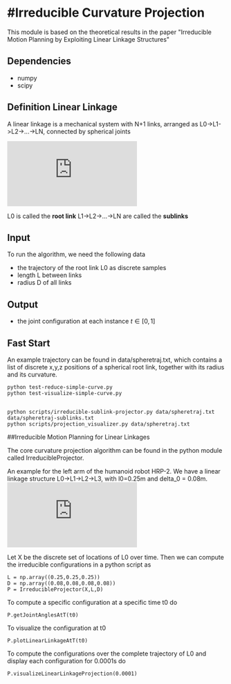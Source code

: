 #Irreducible Curvature Projection
================

This module is based on the theoretical results in the paper "Irreducible Motion
Planning by Exploiting Linear Linkage Structures"

## Dependencies

 * numpy
 * scipy

## Definition Linear Linkage

A linear linkage is a mechanical system with N+1 links, arranged as
L0->L1->L2->...->LN, connected by spherical joints

![Linear Linkage](https://github.com/orthez/irreducible-curvature-projection/raw/master/images/hierarchy-chain.pdf "Linear Linkage")

L0 is called the **root link**
L1->L2->...->LN are called the **sublinks**

## Input

To run the algorithm, we need the following data

 * the trajectory of the root link L0 as discrete samples 
 * length L between links
 * radius D of all links

## Output

 * the joint configuration at each instance $t \in [0,1]$

## Fast Start

An example trajectory can be found in data/spheretraj.txt, which contains a list
of discrete x,y,z positions of a spherical root link, together with its radius
and its curvature. 

    python test-reduce-simple-curve.py
    python test-visualize-simple-curve.py


## 

    python scripts/irreducible-sublink-projector.py data/spheretraj.txt data/spheretraj-sublinks.txt
    python scripts/projection_visualizer.py data/spheretraj.txt

##Irreducible Motion Planning for Linear Linkages

The core curvature projection algorithm can be found in the python module called IrreducibleProjector. 

An example for the left arm of the humanoid robot HRP-2. We have a linear
linkage structure L0->L1->L2->L3, with l0=0.25m and delta_0 = 0.08m. 
![Arm HRP-2](https://github.com/orthez/irreducible-curvature-projection/raw/master/images/arm_linear_linkage.pdf "Arm as Linear Linkage")

Let X be the discrete set of locations of L0 over time. Then we can compute the
irreducible configurations in a python script as

    L = np.array((0.25,0.25,0.25))
    D = np.array((0.08,0.08,0.08,0.08))
    P = IrreducibleProjector(X,L,D)
    
To compute a specific configuration at a specific time t0 do

    P.getJointAnglesAtT(t0)
    
To visualize the configuration at t0

    P.plotLinearLinkageAtT(t0)
    
To compute the configurations over the complete trajectory of L0 and display each configuration for 0.0001s do

    P.visualizeLinearLinkageProjection(0.0001)
